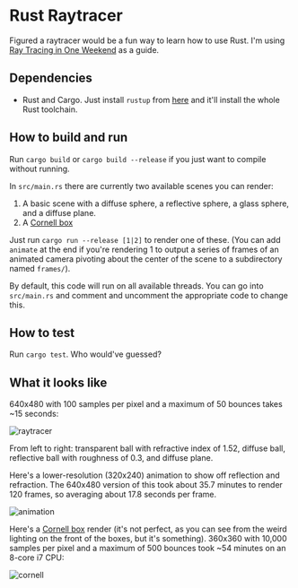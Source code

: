 # Rust Raytracer

Figured a raytracer would be a fun way to learn how to use Rust.
I'm using [Ray Tracing in One Weekend](https://raytracing.github.io/books/RayTracingInOneWeekend.html) as a guide.

## Dependencies
* Rust and Cargo. Just install `rustup` from [here](https://www.rust-lang.org/tools/install) and it'll install the whole Rust toolchain.

## How to build and run
Run `cargo build` or `cargo build --release` if you just want to compile without running.

In `src/main.rs` there are currently two available scenes you can render:
1. A basic scene with a diffuse sphere, a reflective sphere, a glass sphere, and a diffuse plane.
2. A [Cornell box](https://www.graphics.cornell.edu/online/box/data.html)

Just run `cargo run --release [1|2]` to render one of these.
(You can add `animate` at the end if you're rendering 1 to output a series of frames of an animated camera pivoting about the center of the scene to a subdirectory named `frames/`).

By default, this code will run on all available threads.
You can go into `src/main.rs` and comment and uncomment the appropriate code to change this.

## How to test
Run `cargo test`.
Who would've guessed?

## What it looks like

640x480 with 100 samples per pixel and a maximum of 50 bounces takes ~15 seconds:

![raytracer](https://user-images.githubusercontent.com/30734384/94495091-dbeba680-01be-11eb-9887-86fb676e1fe0.png)

From left to right: transparent ball with refractive index of 1.52, diffuse ball, reflective ball with roughness of 0.3, and diffuse plane.

Here's a lower-resolution (320x240) animation to show off reflection and refraction. The 640x480 version of this took about 35.7 minutes to render 120 frames, so averaging about 17.8 seconds per frame.

![animation](https://user-images.githubusercontent.com/30734384/94495092-dd1cd380-01be-11eb-9ada-fd34f5da4549.gif)

Here's a [Cornell box](https://www.graphics.cornell.edu/online/box/data.html) render (it's not perfect, as you can see from the weird lighting on the front of the boxes, but it's something).
360x360 with 10,000 samples per pixel and a maximum of 500 bounces took ~54 minutes on an 8-core i7 CPU:

![cornell](https://user-images.githubusercontent.com/30734384/94751915-c65db480-0357-11eb-8d6e-a49952c5b2f2.png)

